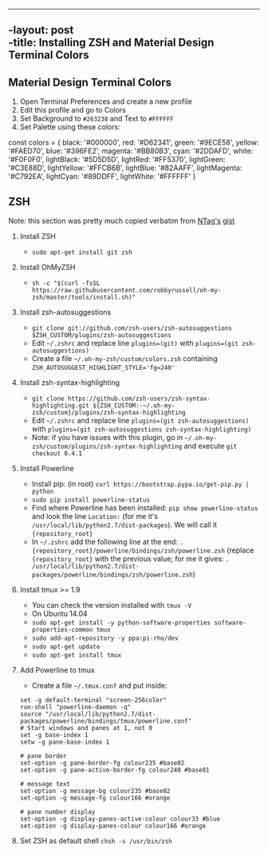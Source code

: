 ----    
 -layout: post  
 -title: Installing ZSH and Material Design Terminal Colors 
----

## Material Design Terminal Colors

1. Open Terminal Preferences and create a new profile
2. Edit this profile and go to Colors
3. Set Background to `#263238` and Text to `#FFFFFF`
4. Set Palette using these colors: 

const colors = {
  black: '#000000',
  red: '#D62341',
  green: '#9ECE58',
  yellow: '#FAED70',
  blue: '#396FE2',
  magenta: '#BB80B3',
  cyan: '#2DDAFD',
  white: '#F0F0F0',
  lightBlack: '#5D5D5D',
  lightRed: '#FF5370',
  lightGreen: '#C3E88D',
  lightYellow: '#FFCB6B',
  lightBlue: '#82AAFF',
  lightMagenta: '#C792EA',
  lightCyan: '#89DDFF',
  lightWhite: '#FFFFFF'
}

## ZSH

Note: this section was pretty much copied verbatim from [NTag's](https://github.com/NTag) [gist](https://gist.github.com/NTag/39a27aea87aeabe54c09)


1. Install ZSH
    - `sudo apt-get install git zsh`
2. Install OhMyZSH
    - `sh -c "$(curl -fsSL https://raw.githubusercontent.com/robbyrussell/oh-my-zsh/master/tools/install.sh)"`
3. Install zsh-autosuggestions
    - `git clone git://github.com/zsh-users/zsh-autosuggestions $ZSH_CUSTOM/plugins/zsh-autosuggestions`
    - Edit `~/.zshrc` and replace line `plugins=(git)` with `plugins=(git zsh-autosuggestions)`
    - Create a file `~/.oh-my-zsh/custom/colors.zsh` containing `ZSH_AUTOSUGGEST_HIGHLIGHT_STYLE='fg=240'`
4. Install zsh-syntax-highlighting
    - `git clone https://github.com/zsh-users/zsh-syntax-highlighting.git ${ZSH_CUSTOM:-~/.oh-my-zsh/custom}/plugins/zsh-syntax-highlighting`
    - Edit `~/.zshrc` and replace line `plugins=(git zsh-autosuggestions)` with `plugins=(git zsh-autosuggestions zsh-syntax-highlighting)`
    - Note: if you have issues with this plugin, go in `~/.oh-my-zsh/custom/plugins/zsh-syntax-highlighting` and execute `git checkout 0.4.1`
5. Install Powerline
    - Install pip: (in root) `curl https://bootstrap.pypa.io/get-pip.py | python`
    - `sudo pip install powerline-status`
    - Find where Powerline has been installed: `pip show powerline-status` and look the line `Location:` (for me it's `/usr/local/lib/python2.7/dist-packages`). We will call it `{repository_root}`
    - In `~/.zshrc` add the following line at the end: `. {repository_root}/powerline/bindings/zsh/powerline.zsh` (replace `{repository_root}` with the previous value; for me it gives: `. /usr/local/lib/python2.7/dist-packages/powerline/bindings/zsh/powerline.zsh`)
6. Install tmux >= 1.9
    - You can check the version installed with `tmux -V`
    - On Ubuntu 14.04
    - `sudo apt-get install -y python-software-properties software-properties-common tmux`
    - `sudo add-apt-repository -y ppa:pi-rho/dev`
    - `sudo apt-get update`
    - `sudo apt-get install tmux`

7. Add Powerline to tmux
    - Create a file `~/.tmux.conf` and put inside:
    ```
    set -g default-terminal "screen-256color"
    run-shell "powerline-daemon -q"
    source "/usr/local/lib/python2.7/dist-packages/powerline/bindings/tmux/powerline.conf"
    # Start windows and panes at 1, not 0
    set -g base-index 1
    setw -g pane-base-index 1

    # pane border
    set-option -g pane-border-fg colour235 #base02
    set-option -g pane-active-border-fg colour240 #base01

    # message text
    set-option -g message-bg colour235 #base02
    set-option -g message-fg colour166 #orange

    # pane number display
    set-option -g display-panes-active-colour colour33 #blue
    set-option -g display-panes-colour colour166 #orange
    ```
8. Set ZSH as default shell `chsh -s /usr/bin/zsh`
